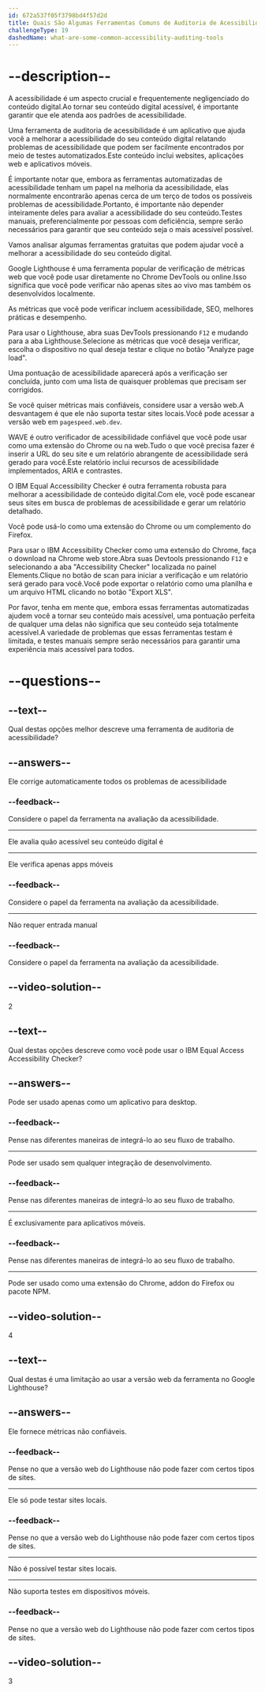 ```yaml
---
id: 672a537f05f3798bd4f57d2d
title: Quais São Algumas Ferramentas Comuns de Auditoria de Acessibilidade para Usar?
challengeType: 19
dashedName: what-are-some-common-accessibility-auditing-tools
---
```


# --description--

A acessibilidade é um aspecto crucial e frequentemente negligenciado do conteúdo digital.Ao tornar seu conteúdo digital acessível, é importante garantir que ele atenda aos padrões de acessibilidade.

Uma ferramenta de auditoria de acessibilidade é um aplicativo que ajuda você a melhorar a acessibilidade do seu conteúdo digital relatando problemas de acessibilidade que podem ser facilmente encontrados por meio de testes automatizados.Este conteúdo inclui websites, aplicações web e aplicativos móveis.

É importante notar que, embora as ferramentas automatizadas de acessibilidade tenham um papel na melhoria da acessibilidade, elas normalmente encontrarão apenas cerca de um terço de todos os possíveis problemas de acessibilidade.Portanto, é importante não depender inteiramente deles para avaliar a acessibilidade do seu conteúdo.Testes manuais, preferencialmente por pessoas com deficiência, sempre serão necessários para garantir que seu conteúdo seja o mais acessível possível.

Vamos analisar algumas ferramentas gratuitas que podem ajudar você a melhorar a acessibilidade do seu conteúdo digital.

Google Lighthouse é uma ferramenta popular de verificação de métricas web que você pode usar diretamente no Chrome DevTools ou online.Isso significa que você pode verificar não apenas sites ao vivo mas também os desenvolvidos localmente.

As métricas que você pode verificar incluem acessibilidade, SEO, melhores práticas e desempenho.

Para usar o Lighthouse, abra suas DevTools pressionando `F12` e mudando para a aba Lighthouse.Selecione as métricas que você deseja verificar, escolha o dispositivo no qual deseja testar e clique no botão "Analyze page load".

Uma pontuação de acessibilidade aparecerá após a verificação ser concluída, junto com uma lista de quaisquer problemas que precisam ser corrigidos.

Se você quiser métricas mais confiáveis, considere usar a versão web.A desvantagem é que ele não suporta testar sites locais.Você pode acessar a versão web em `pagespeed.web.dev`.

WAVE é outro verificador de acessibilidade confiável que você pode usar como uma extensão do Chrome ou na web.Tudo o que você precisa fazer é inserir a URL do seu site e um relatório abrangente de acessibilidade será gerado para você.Este relatório inclui recursos de acessibilidade implementados, ARIA e contrastes.

O IBM Equal Accessibility Checker é outra ferramenta robusta para melhorar a acessibilidade de conteúdo digital.Com ele, você pode escanear seus sites em busca de problemas de acessibilidade e gerar um relatório detalhado.

Você pode usá-lo como uma extensão do Chrome ou um complemento do Firefox.

Para usar o IBM Accessibility Checker como uma extensão do Chrome, faça o download na Chrome web store.Abra suas Devtools pressionando `F12` e selecionando a aba "Accessibility Checker" localizada no painel Elements.Clique no botão de scan para iniciar a verificação e um relatório será gerado para você.Você pode exportar o relatório como uma planilha e um arquivo HTML clicando no botão "Export XLS".

Por favor, tenha em mente que, embora essas ferramentas automatizadas ajudem você a tornar seu conteúdo mais acessível, uma pontuação perfeita de qualquer uma delas não significa que seu conteúdo seja totalmente acessível.A variedade de problemas que essas ferramentas testam é limitada, e testes manuais sempre serão necessários para garantir uma experiência mais acessível para todos.

# --questions--

## --text--

Qual destas opções melhor descreve uma ferramenta de auditoria de acessibilidade?

## --answers--

Ele corrige automaticamente todos os problemas de acessibilidade

### --feedback--

Considere o papel da ferramenta na avaliação da acessibilidade.

---

Ele avalia quão acessível seu conteúdo digital é

---

Ele verifica apenas apps móveis

### --feedback--

Considere o papel da ferramenta na avaliação da acessibilidade.

---

Não requer entrada manual

### --feedback--

Considere o papel da ferramenta na avaliação da acessibilidade.

## --video-solution--

2

## --text--

Qual destas opções descreve como você pode usar o IBM Equal Access Accessibility Checker?

## --answers--

Pode ser usado apenas como um aplicativo para desktop.

### --feedback--

Pense nas diferentes maneiras de integrá-lo ao seu fluxo de trabalho.

---

Pode ser usado sem qualquer integração de desenvolvimento.

### --feedback--

Pense nas diferentes maneiras de integrá-lo ao seu fluxo de trabalho.

---

É exclusivamente para aplicativos móveis.

### --feedback--

Pense nas diferentes maneiras de integrá-lo ao seu fluxo de trabalho.

---

Pode ser usado como uma extensão do Chrome, addon do Firefox ou pacote NPM.

## --video-solution--

4

## --text--

Qual destas é uma limitação ao usar a versão web da ferramenta no Google Lighthouse?

## --answers--

Ele fornece métricas não confiáveis.

### --feedback--

Pense no que a versão web do Lighthouse não pode fazer com certos tipos de sites.

---

Ele só pode testar sites locais.

### --feedback--

Pense no que a versão web do Lighthouse não pode fazer com certos tipos de sites.

---

Não é possível testar sites locais.

---

Não suporta testes em dispositivos móveis.

### --feedback--

Pense no que a versão web do Lighthouse não pode fazer com certos tipos de sites.

## --video-solution--

3

